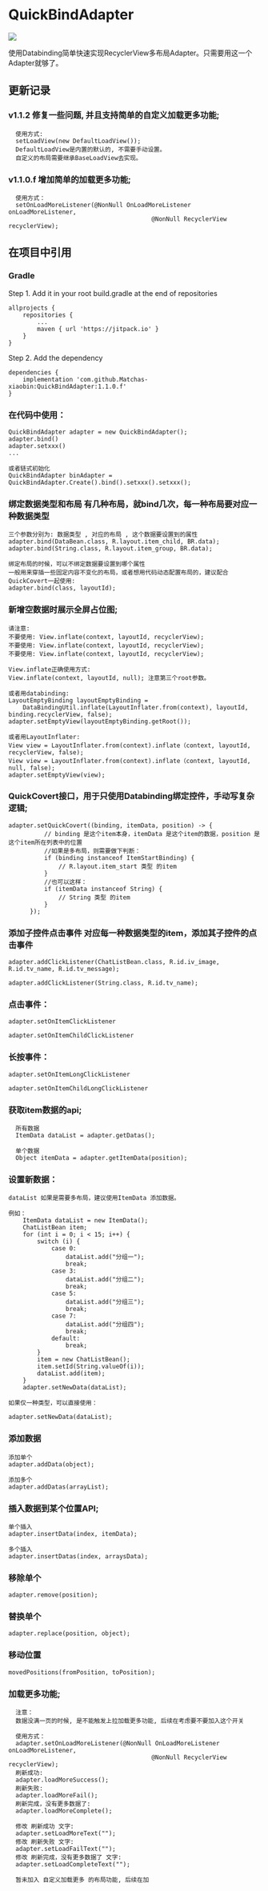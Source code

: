 # QuickBindAdapter

[![](https://jitpack.io/v/Matchas-xiaobin/QuickBindAdapter.svg)](https://jitpack.io/#Matchas-xiaobin/QuickBindAdapter)

使用Databinding简单快速实现RecyclerView多布局Adapter。只需要用这一个Adapter就够了。

## 更新记录

### v1.1.2 修复一些问题, 并且支持简单的自定义加载更多功能;

      使用方式:
      setLoadView(new DefaultLoadView());
      DefaultLoadView是内置的默认的, 不需要手动设置。
      自定义的布局需要继承BaseLoadView去实现。

### v1.1.0.f 增加简单的加载更多功能;

      使用方式：
      setOnLoadMoreListener(@NonNull OnLoadMoreListener onLoadMoreListener,
                                            @NonNull RecyclerView recyclerView);
                                            
## 在项目中引用

### Gradle
   Step 1. Add it in your root build.gradle at the end of repositories
   
    allprojects {
        repositories {
            ...
            maven { url 'https://jitpack.io' }
        }
    }
    
   Step 2. Add the dependency
   
    dependencies {
        implementation 'com.github.Matchas-xiaobin:QuickBindAdapter:1.1.0.f'
    }

### 在代码中使用：

    QuickBindAdapter adapter = new QuickBindAdapter();
    adapter.bind()
    adapter.setxxx()
    ...
    
    或者链式初始化
    QuickBindAdapter binAdapter = QuickBindAdapter.Create().bind().setxxx().setxxx();

### 绑定数据类型和布局  有几种布局，就bind几次，每一种布局要对应一种数据类型

    三个参数分别为: 数据类型 , 对应的布局 , 这个数据要设置到的属性
    adapter.bind(DataBean.class, R.layout.item_child, BR.data);
    adapter.bind(String.class, R.layout.item_group, BR.data);
    
    绑定布局的时候，可以不绑定数据要设置到哪个属性
    一般用来穿插一些固定内容不变化的布局，或者想用代码动态配置布局的，建议配合QuickCovert一起使用:
    adapter.bind(class, layoutId);
    
### 新增空数据时展示全屏占位图;
    
    请注意: 
    不要使用: View.inflate(context, layoutId, recyclerView);
    不要使用: View.inflate(context, layoutId, recyclerView);
    不要使用: View.inflate(context, layoutId, recyclerView);
    
    View.inflate正确使用方式: 
    View.inflate(context, layoutId, null); 注意第三个root参数。
    
    或者用databinding:
    LayoutEmptyBinding layoutEmptyBinding = 
        DataBindingUtil.inflate(LayoutInflater.from(context), layoutId, binding.recyclerView, false);
    adapter.setEmptyView(layoutEmptyBinding.getRoot());
    
    或者用LayoutInflater:
    View view = LayoutInflater.from(context).inflate（context, layoutId, recyclerView, false);
    View view = LayoutInflater.from(context).inflate（context, layoutId, null, false);
    adapter.setEmptyView(view);
    
### QuickCovert接口，用于只使用Databinding绑定控件，手动写复杂逻辑;
          
    adapter.setQuickCovert((binding, itemData, position) -> {
              // binding 是这个item本身，itemData 是这个item的数据，position 是这个item所在列表中的位置
              //如果是多布局，则需要做下判断：
              if (binding instanceof ItemStartBinding) {
                  // R.layout.item_start 类型 的item
              }
              //也可以这样：
              if (itemData instanceof String) {
                  // String 类型 的item
              }
          });

### 添加子控件点击事件  对应每一种数据类型的item，添加其子控件的点击事件

    adapter.addClickListener(ChatListBean.class, R.id.iv_image, R.id.tv_name, R.id.tv_message);

    adapter.addClickListener(String.class, R.id.tv_name);


### 点击事件：

    adapter.setOnItemClickListener

    adapter.setOnItemChildClickListener


### 长按事件：

    adapter.setOnItemLongClickListener

    adapter.setOnItemChildLongClickListener

### 获取item数据的api;
      
      所有数据
      ItemData dataList = adapter.getDatas();
      
      单个数据
      Object itemData = adapter.getItemData(position);

### 设置新数据：

    dataList 如果是需要多布局，建议使用ItemData 添加数据。
    
    例如：
        ItemData dataList = new ItemData();
        ChatListBean item;
        for (int i = 0; i < 15; i++) {
            switch (i) {
                case 0:
                    dataList.add("分组一");
                    break;
                case 3:
                    dataList.add("分组二");
                    break;
                case 5:
                    dataList.add("分组三");
                    break;
                case 7:
                    dataList.add("分组四");
                    break;
                default:
                    break;
            }
            item = new ChatListBean();
            item.setId(String.valueOf(i));
            dataList.add(item);
        }
        adapter.setNewData(dataList);
                      
    如果仅一种类型，可以直接使用：
                      
    adapter.setNewData(dataList);
                                                     
### 添加数据
                                  
    添加单个
    adapter.addData(object);
                                                     
    添加多个
    adapter.addDatas(arrayList);
                                       
### 插入数据到某个位置API;
                                       
    单个插入
    adapter.insertData(index, itemData);
    
    多个插入
    adapter.insertDatas(index, arraysData);
                                                     
### 移除单个
                                                     
    adapter.remove(position);
    
### 替换单个

    adapter.replace(position, object);
    
### 移动位置
    
    movedPositions(fromPosition, toPosition);
    
### 加载更多功能;

      注意：
      数据没满一页的时候, 是不能触发上拉加载更多功能, 后续在考虑要不要加入这个开关
      
      使用方式：
      adapter.setOnLoadMoreListener(@NonNull OnLoadMoreListener onLoadMoreListener,
                                            @NonNull RecyclerView recyclerView);
      刷新成功:
      adapter.loadMoreSuccess();
      刷新失败:
      adapter.loadMoreFail();
      刷新完成，没有更多数据了:
      adapter.loadMoreComplete();
      
      修改 刷新成功 文字:
      adapter.setLoadMoreText("");
      修改 刷新失败 文字:
      adapter.setLoadFailText("");
      修改 刷新完成，没有更多数据了 文字:
      adapter.setLoadCompleteText("");
      
      暂未加入 自定义加载更多 的布局功能, 后续在加
